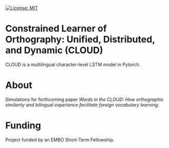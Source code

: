 
[![License: MIT](https://img.shields.io/badge/License-MIT-yellow.svg)](https://opensource.org/licenses/MIT)

# Constrained Learner of Orthography: Unified, Distributed, and Dynamic (CLOUD)
CLOUD is a multilingual character-level LSTM model in Pytorch.

# About
Simulations for forthcoming paper *Words in the CLOUD: How orthographic similarity and bilingual experience facilitate foreign vocabulary learning*. 

# Funding
Project funded by an EMBO Short-Term Fellowship.